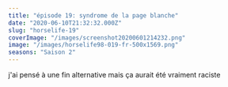 ```yaml
---
title: "épisode 19: syndrome de la page blanche"
date: "2020-06-10T21:32:32.000Z"
slug: "horselife-19"
coverImage: "/images/screenshot20200601214232.png"
image: "/images/horselife98-019-fr-500x1569.png"
seasons: "Saison 2"
---
```


j'ai pensé à une fin alternative mais ça aurait été vraiment raciste
